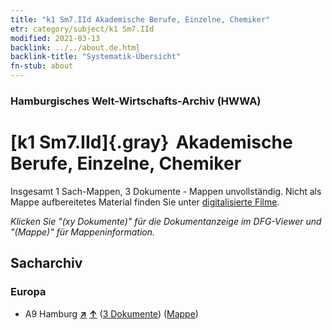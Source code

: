 ```yaml
---
title: "k1 Sm7.IId Akademische Berufe, Einzelne, Chemiker"
etr: category/subject/k1 Sm7.IId
modified: 2021-03-13
backlink: ../../about.de.html
backlink-title: "Systematik-Übersicht"
fn-stub: about
---
```


### Hamburgisches Welt-Wirtschafts-Archiv (HWWA)
# [k1 Sm7.IId]{.gray}&#8201; Akademische Berufe, Einzelne, Chemiker&#160; 




Insgesamt 1 Sach-Mappen, 3 Dokumente - Mappen unvollständig.
Nicht als Mappe aufbereitetes Material finden Sie unter [digitalisierte Filme](/film/h1_sh).

_Klicken Sie "(xy Dokumente)" für die Dokumentanzeige im DFG-Viewer und "(Mappe)" für Mappeninformation._

## Sacharchiv




### Europa

- A9 Hamburg [**&nearr;**](../../../geo/i/140905/about.de.html "Hamburg (alle Mappen)") [**&uarr;**](../../../geo/about.de.html#A9 "Ländersystematik") (<a href="https://pm20.zbw.eu/dfgview/sh/140905,144731" title="über: Hamburg : Akademische Berufe, Einzelne, Chemiker" target="_blank">3 Dokumente</a>) ([Mappe](../../../../folder/sh/1409xx/140905/1447xx/144731/about.de.html))


